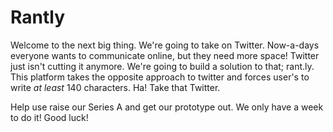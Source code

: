 # Rantly

Welcome to the next big thing. We're going to take on Twitter. Now-a-days everyone wants to communicate online, 
but they need more space! Twitter just isn't cutting it anymore. We're going to build a solution to that; rant.ly. 
This platform takes the opposite approach to twitter and forces user's to write *at least* 140 characters. Ha! 
Take that Twitter.

Help use raise our Series A and get our prototype out. We only have a week to do it! Good luck!

